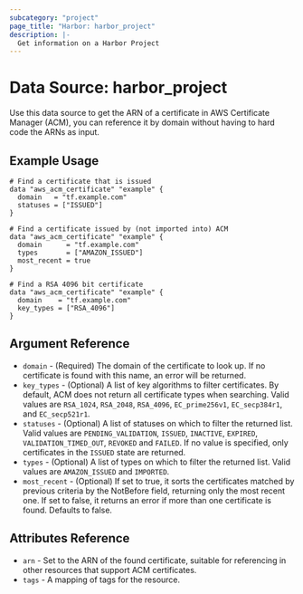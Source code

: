 ```yaml
---
subcategory: "project"
page_title: "Harbor: harbor_project"
description: |-
  Get information on a Harbor Project
---
```


# Data Source: harbor_project

Use this data source to get the ARN of a certificate in AWS Certificate
Manager (ACM), you can reference
it by domain without having to hard code the ARNs as input.

## Example Usage

```hcl
# Find a certificate that is issued
data "aws_acm_certificate" "example" {
  domain   = "tf.example.com"
  statuses = ["ISSUED"]
}

# Find a certificate issued by (not imported into) ACM
data "aws_acm_certificate" "example" {
  domain      = "tf.example.com"
  types       = ["AMAZON_ISSUED"]
  most_recent = true
}

# Find a RSA 4096 bit certificate
data "aws_acm_certificate" "example" {
  domain    = "tf.example.com"
  key_types = ["RSA_4096"]
}
```

## Argument Reference

 * `domain` - (Required) The domain of the certificate to look up. If no certificate is found with this name, an error will be returned.
 * `key_types` - (Optional) A list of key algorithms to filter certificates. By default, ACM does not return all certificate types when searching. Valid values are `RSA_1024`, `RSA_2048`, `RSA_4096`, `EC_prime256v1`, `EC_secp384r1`, and `EC_secp521r1`.
 * `statuses` - (Optional) A list of statuses on which to filter the returned list. Valid values are `PENDING_VALIDATION`, `ISSUED`,
   `INACTIVE`, `EXPIRED`, `VALIDATION_TIMED_OUT`, `REVOKED` and `FAILED`. If no value is specified, only certificates in the `ISSUED` state
   are returned.
 * `types` - (Optional) A list of types on which to filter the returned list. Valid values are `AMAZON_ISSUED` and `IMPORTED`.
 * `most_recent` - (Optional) If set to true, it sorts the certificates matched by previous criteria by the NotBefore field, returning only the most recent one. If set to false, it returns an error if more than one certificate is found. Defaults to false.

## Attributes Reference

 * `arn` - Set to the ARN of the found certificate, suitable for referencing in other resources that support ACM certificates.
 * `tags` - A mapping of tags for the resource.

